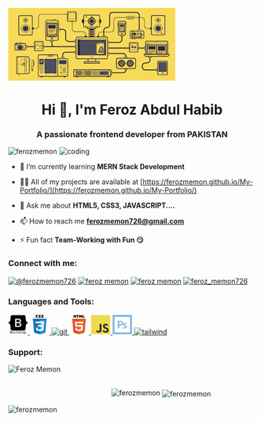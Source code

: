 ![logo width="490px"](https://github.com/FEROZMEMON/FEROZMEMON/blob/main/animation.png) 
<h1 align="center">Hi 👋, I'm Feroz Abdul Habib</h1>
<h3 align="center">A passionate frontend developer from PAKISTAN</h3>

<img align="right" alt="coding" width="400" src="https://media0.giphy.com/media/qgQUggAC3Pfv687qPC/giphy.gif">

<p align="left"> <img src="https://komarev.com/ghpvc/?username=ferozmemon&label=Profile%20views&color=0e75b6&style=flat" alt="ferozmemon" /> </p>

- 🌱 I’m currently learning **MERN Stack Development**

- 👨‍💻 All of my projects are available at [https://ferozmemon.github.io/My-Portfolio/](https://ferozmemon.github.io/My-Portfolio/)

- 💬 Ask me about **HTML5, CSS3, JAVASCRIPT....**

- 📫 How to reach me **ferozmemon726@gmail.com**

- ⚡ Fun fact **Team-Working with Fun 😏**

<h3 align="left">Connect with me:</h3>
<p align="left">
<a href="https://twitter.com/@ferozmemon726" target="blank"><img align="center" src="https://raw.githubusercontent.com/rahuldkjain/github-profile-readme-generator/master/src/images/icons/Social/twitter.svg" alt="@ferozmemon726" height="30" width="40" /></a>
<a href="https://linkedin.com/in/feroz memon" target="blank"><img align="center" src="https://raw.githubusercontent.com/rahuldkjain/github-profile-readme-generator/master/src/images/icons/Social/linked-in-alt.svg" alt="feroz memon" height="30" width="40" /></a>
<a href="https://fb.com/feroz memon" target="blank"><img align="center" src="https://raw.githubusercontent.com/rahuldkjain/github-profile-readme-generator/master/src/images/icons/Social/facebook.svg" alt="feroz memon" height="30" width="40" /></a>
<a href="https://instagram.com/feroz_memon726" target="blank"><img align="center" src="https://raw.githubusercontent.com/rahuldkjain/github-profile-readme-generator/master/src/images/icons/Social/instagram.svg" alt="feroz_memon726" height="30" width="40" /></a>
</p>

<h3 align="left">Languages and Tools:</h3>
<p align="left"> <a href="https://getbootstrap.com" target="_blank" rel="noreferrer"> <img src="https://raw.githubusercontent.com/devicons/devicon/master/icons/bootstrap/bootstrap-plain-wordmark.svg" alt="bootstrap" width="40" height="40"/> </a> <a href="https://www.w3schools.com/css/" target="_blank" rel="noreferrer"> <img src="https://raw.githubusercontent.com/devicons/devicon/master/icons/css3/css3-original-wordmark.svg" alt="css3" width="40" height="40"/> </a> <a href="https://git-scm.com/" target="_blank" rel="noreferrer"> <img src="https://www.vectorlogo.zone/logos/git-scm/git-scm-icon.svg" alt="git" width="40" height="40"/> </a> <a href="https://www.w3.org/html/" target="_blank" rel="noreferrer"> <img src="https://raw.githubusercontent.com/devicons/devicon/master/icons/html5/html5-original-wordmark.svg" alt="html5" width="40" height="40"/> </a> <a href="https://developer.mozilla.org/en-US/docs/Web/JavaScript" target="_blank" rel="noreferrer"> <img src="https://raw.githubusercontent.com/devicons/devicon/master/icons/javascript/javascript-original.svg" alt="javascript" width="40" height="40"/> </a> <a href="https://www.photoshop.com/en" target="_blank" rel="noreferrer"> <img src="https://raw.githubusercontent.com/devicons/devicon/master/icons/photoshop/photoshop-line.svg" alt="photoshop" width="40" height="40"/> </a> <a href="https://tailwindcss.com/" target="_blank" rel="noreferrer"> <img src="https://www.vectorlogo.zone/logos/tailwindcss/tailwindcss-icon.svg" alt="tailwind" width="40" height="40"/> </a> </p>

<h3 align="left">Support:</h3>
<p><a href="https://www.buymeacoffee.com/Feroz Memon"> <img align="left" src="https://cdn.buymeacoffee.com/buttons/v2/default-yellow.png" height="50" width="210" alt="Feroz Memon" /></a></p><br><br>

<p><img align="left" src="https://github-readme-stats.vercel.app/api/top-langs?username=ferozmemon&show_icons=true&locale=en&layout=compact" alt="ferozmemon" /></p>

<p>&nbsp;<img align="center" src="https://github-readme-stats.vercel.app/api?username=ferozmemon&show_icons=true&locale=en" alt="ferozmemon" /></p>

<p><img align="center" src="https://github-readme-streak-stats.herokuapp.com/?user=ferozmemon&" alt="ferozmemon" /></p>
